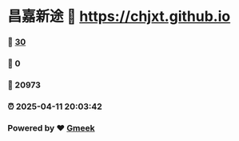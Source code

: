 # 昌嘉新途 :link: https://chjxt.github.io 
### :page_facing_up: [30](https://chjxt.github.io/tag.html) 
### :speech_balloon: 0 
### :hibiscus: 20973 
### :alarm_clock: 2025-04-11 20:03:42 
### Powered by :heart: [Gmeek](https://github.com/Meekdai/Gmeek)
